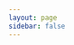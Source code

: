 ```yaml
---
layout: page
sidebar: false
---
```

<script setup>
import {
  VPTeamPage,
  VPTeamPageTitle,
  VPTeamMembers
} from 'vitepress/theme'

const members = [
  {
    avatar: 'https://avatars.githubusercontent.com/u/57285390?s=400&u=c4d380f2e2111d284c7fbb073f1df138c148b153&v=4',
    name: 'Leet',
    title: '制作者',
    links: [
      { icon: 'github', link: 'https://github.com/lily0325' },
    ]
  },
  
]
</script>

<VPTeamPage>
  <VPTeamPageTitle>
    <template #title>
      制作者
    </template>

  </VPTeamPageTitle>
  <VPTeamMembers
    :members="members"
  />
</VPTeamPage>